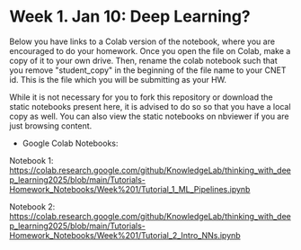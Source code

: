 # Week 1. Jan 10: Deep Learning?

Below you have links to a Colab version of the notebook, where you are encouraged to do your homework. Once you open the file on Colab, make a copy of it to your own drive. Then, rename the colab notebook such that you remove "student_copy" in the beginning of the file name to your CNET id. This is the file which you will be submitting as your HW.

While it is not necessary for you to fork this repository or download the static notebooks present here, it is advised to do so so that you have a local copy as well. You can also view the static notebooks on nbviewer if you are just browsing content.

* Google Colab Notebooks:

Notebook 1: https://colab.research.google.com/github/KnowledgeLab/thinking_with_deep_learning2025/blob/main/Tutorials-Homework_Notebooks/Week%201/Tutorial_1_ML_Pipelines.ipynb

Notebook 2: https://colab.research.google.com/github/KnowledgeLab/thinking_with_deep_learning2025/blob/main/Tutorials-Homework_Notebooks/Week%201/Tutorial_2_Intro_NNs.ipynb
